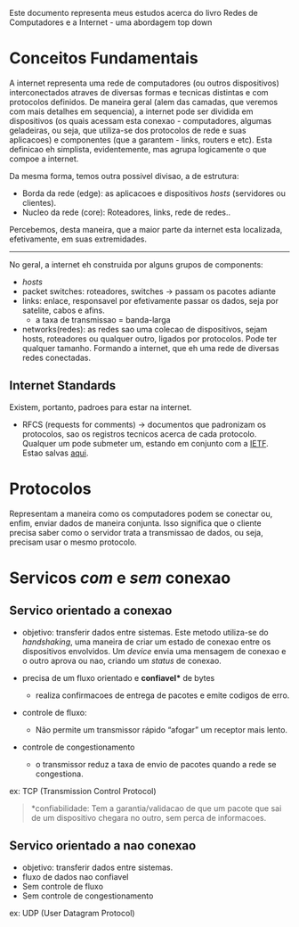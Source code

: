 Este documento representa meus estudos acerca do livro Redes de Computadores e a Internet - uma abordagem top down

# Conceitos Fundamentais
A internet representa uma rede de computadores (ou outros dispositivos) interconectados atraves de diversas formas e tecnicas distintas e com protocolos definidos. De maneira geral (alem das camadas, que veremos com mais detalhes em sequencia), a internet pode ser dividida em dispositivos (os quais acessam esta conexao - computadores, algumas geladeiras, ou seja, que utiliza-se dos protocolos de rede e suas aplicacoes) e componentes (que a garantem - links, routers e etc). Esta definicao eh simplista, evidentemente, mas agrupa logicamente o que compoe a internet.

Da mesma forma, temos outra possivel divisao, a de estrutura:
- Borda da rede (edge): as aplicacoes e dispositivos _hosts_ (servidores ou clientes).
- Nucleo da rede (core): Roteadores, links, rede de redes..

Percebemos, desta maneira, que a maior parte da internet esta localizada, efetivamente, em suas extremidades.

--- 

No geral, a internet eh construida por alguns grupos de components:
- _hosts_
- packet switches: roteadores, switches -> passam os pacotes adiante
- links: enlace, responsavel por efetivamente passar os dados, seja por satelite, cabos e afins.
    - a taxa de transmissao = banda-larga
- networks(redes): as redes sao uma colecao de dispositivos, sejam hosts, roteadores ou qualquer outro, ligados por protocolos. Pode ter qualquer tamanho. Formando a internet, que eh uma rede de diversas redes conectadas.

## Internet Standards
Existem, portanto, padroes para estar na internet.
- RFCS (requests for comments) -> documentos que padronizam os protocolos, sao os registros tecnicos acerca de cada protocolo. Qualquer um pode submeter um, estando em conjunto com a [IETF](https://www.ietf.org). Estao salvas [aqui](http://www.faqs.org/faqs/).


# Protocolos
Representam a maneira como os computadores podem se conectar ou, enfim, enviar dados de maneira conjunta. Isso significa que o cliente precisa saber como o servidor trata a transmissao de dados, ou seja, precisam usar o mesmo protocolo.

# Servicos _com_ e _sem_ conexao
## Servico orientado a conexao
- objetivo: transferir dados entre sistemas.
Este metodo utiliza-se do _handshaking_, uma maneira de criar um estado de conexao entre os dispositivos envolvidos. Um _device_ envia uma mensagem de conexao e o outro aprova ou nao, criando um _status_ de conexao.
- precisa de um fluxo orientado e __confiavel*__ de bytes
    - realiza confirmacoes de entrega de pacotes e emite codigos de erro.

- controle de fluxo:
    - Não permite um transmissor rápido “afogar” um receptor mais lento.

- controle de congestionamento
    - o transmissor reduz a taxa de envio de pacotes quando a rede se congestiona.

ex: TCP (Transmission Control Protocol)

> *confiabilidade: Tem a garantia/validacao de que um pacote que sai de um dispositivo chegara no outro, sem perca de informacoes.

## Servico orientado a nao conexao
- objetivo: transferir dados entre sistemas.
- fluxo de dados nao confiavel
- Sem controle de fluxo 
- Sem controle de congestionamento

ex: UDP (User Datagram Protocol)
